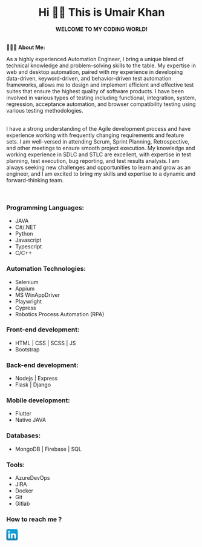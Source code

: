 # <div align="center">Hi 👋🏼 This is Umair Khan</div>
 <div align="center"><strong>WELCOME TO MY CODING WORLD!</strong></div>
<br>

👨🏽‍💻 **About Me:**
<p>As a highly experienced Automation Engineer, I bring a unique blend of technical knowledge and problem-solving skills to the table. My expertise in web and desktop automation, paired with my experience in developing data-driven, keyword-driven, and behavior-driven test automation frameworks, allows me to design and implement efficient and effective test suites that ensure the highest quality of software products. I have been involved in various types of testing including functional, integration, system, regression, acceptance automation, and browser compatibility testing using various testing methodologies.<br><br>

I have a strong understanding of the Agile development process and have experience working with frequently changing requirements and feature sets. I am well-versed in attending Scrum, Sprint Planning, Retrospective, and other meetings to ensure smooth project execution. My knowledge and working experience in SDLC and STLC are excellent, with expertise in test planning, test execution, bug reporting, and test results analysis. I am always seeking new challenges and opportunities to learn and grow as an engineer, and I am excited to bring my skills and expertise to a dynamic and forward-thinking team.</p>
<br>

### Programming Languages:
- JAVA
- C#/.NET
- Python
- Javascript
- Typescript
- C/C++

### Automation Technologies:
- Selenium
- Appium
- MS WinAppDriver
- Playwright
- Cypress
- Robotics Process Automation (RPA)

### Front-end development:
- HTML | CSS | SCSS | JS
- Bootstrap

### Back-end development:
- Nodejs | Express
- Flask | Django


### Mobile development:
- Flutter
- Native JAVA

### Databases:
- MongoDB | Firebase | SQL

### Tools:
- AzureDevOps
- JIRA
- Docker
- Git
- Gitlab

### How to reach me ?

[<img src="./linkedin_icon.png" width="30" height="30">](https://www.linkedin.com/in/mumairkhan13/)
